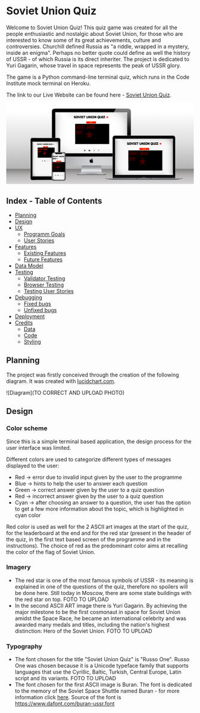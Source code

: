 # Soviet Union Quiz

Welcome to Soviet Union Quiz! This quiz game was created for all the people enthusiastic and nostalgic about Soviet Union, for those who are interested to know some of its great achievements, culture and controversies. Churchill defined Russia as "a riddle, wrapped in a mystery, inside an enigma". Perhaps no better quote could define as well the history of USSR - of which Russia is its direct inheriter.
The project is dedicated to Yuri Gagarin, whose travel in space represents the peak of USSR glory. 

The game is a Python command-line terminal quiz, which runs in the Code Institute mock terminal on Heroku.

The link to our Live Website can be found here - [Soviet Union Quiz](https://soviet-union-8544d8a31c4f.herokuapp.com/).

![Responsive Mockup](assets/images/readme/mockup_1.png)


## Index - Table of Contents

- [Planning](#planning)
- [Design](#design)
- [UX](#ux)
    - [Programm Goals](#programm-goals)
    - [User Stories](#user-stories)
- [Features](#features)
    - [Existing Features](#existing-features)
    - [Future Features](#possible-future-features)
- [Data Model](#data-model)
- [Testing](#testing)
    - [Validator Testing](#validator-testing)
    - [Browser Testing](#browser-testing)
    - [Testing User Stories](#testing-user-stories-functionality)
- [Debugging](#debugging)
    - [Fixed bugs](#fixed-bugs)
    - [Unfixed bugs](#unfixed-bugs)
- [Deployment](#deployment)
- [Credits](#credits)
    - [Data](#data)
    - [Code](#code)
    - [Styling](#styling)


## Planning

The project was firstly conceived through the creation of the following diagram. It was created with [lucidchart.com](https://www.lucidchart.com/). 

![Diagram](TO CORRECT AND UPLOAD PHOTO)


## Design

### Color scheme

Since this is a simple terminal based application, the design process for the user interface was limited.

Different colors are used to categorize different types of messages displayed to the user:
- Red -> error due to invalid input given by the user to the programme 
- Blue -> hints to help the user to answer each question
- Green -> correct answer given by the user to a quiz question
- Red -> incorrect answer given by the user to a quiz question
- Cyan -> after choosing an answer to a question, the user has the option to get a few more information about the topic, which is highlighted in cyan color

Red color is used as well for the 2 ASCII art images at the start of the quiz, for the leaderboard at the end and for the red star (present in the header of the quiz, in the first text based screen of the programme and in the instructions). The choice of red as the predominant color aims at recalling the color of the flag of Soviet Union. 

### Imagery

- The red star is one of the most famous symbols of USSR - its meaning is explained in one of the questions of the quiz, therefore no spoilers will be done here. Still today in Moscow, there are some state buildings with the red star on top.
FOTO TO UPLOAD
- In the second ASCII ART image there is Yuri Gagarin. By achieving the major milestone to be the first cosmonaut in space for Soviet Union amidst the Space Race, he became an international celebrity and was awarded many medals and titles, including the nation's highest distinction: Hero of the Soviet Union.
FOTO TO UPLOAD

### Typography 

- The font chosen for the title "Soviet Union Quiz" is "Russo One". Russo One was chosen because it is a Unicode typeface family that supports languages that use the Cyrillic, Baltic, Turkish, Central Europe, Latin script and its variants. 
FOTO TO UPLOAD
- The font chosen for the first ASCII image is Buran. The font is dedicated to the memory of the Soviet Space Shuttle named Buran - for more information click <a href="https://en.wikipedia.org/wiki/Buran_%28spacecraft%29" target="_blank" rel="noopener" aria-label="Check the Buran page of Wikipedia">here</a>. 
Source of the font is https://www.dafont.com/buran-ussr.font








